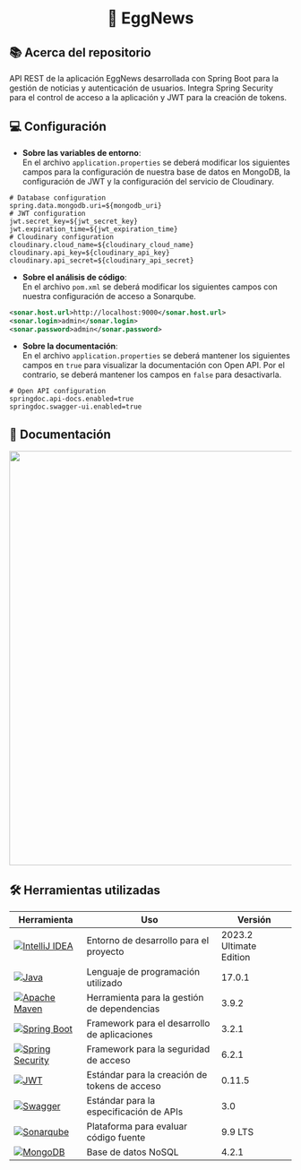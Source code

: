 <h1 align="center">📰 EggNews</h1>

## 📚 Acerca del repositorio
API REST de la aplicación EggNews desarrollada con Spring Boot para la gestión de noticias y autenticación de usuarios. Integra Spring Security para el control de acceso a la aplicación y JWT para la creación de tokens.


## 💻 Configuración
- **Sobre las variables de entorno**:<br>
  En el archivo `application.properties` se deberá modificar los siguientes campos para la configuración de nuestra base de datos en MongoDB, la configuración de JWT y la configuración del servicio de Cloudinary.

```properties
# Database configuration
spring.data.mongodb.uri=${mongodb_uri}
# JWT configuration
jwt.secret_key=${jwt_secret_key}
jwt.expiration_time=${jwt_expiration_time}
# Cloudinary configuration
cloudinary.cloud_name=${cloudinary_cloud_name}
cloudinary.api_key=${cloudinary_api_key}
cloudinary.api_secret=${cloudinary_api_secret}
```

- **Sobre el análisis de código**:<br>
  En el archivo `pom.xml` se deberá modificar los siguientes campos con nuestra configuración de acceso a Sonarqube.

```xml
<sonar.host.url>http://localhost:9000</sonar.host.url>
<sonar.login>admin</sonar.login>
<sonar.password>admin</sonar.password>
```

- **Sobre la documentación**:<br>
  En el archivo `application.properties` se deberá mantener los siguientes campos en `true` para visualizar la documentación con Open API. Por el contrario, se deberá mantener los campos en `false` para desactivarla.

```properties
# Open API configuration
springdoc.api-docs.enabled=true
springdoc.swagger-ui.enabled=true
```


## 📄 Documentación
<img src="https://github.com/misicode/Server-EggNews/assets/88341114/a590ddfb-76e4-4c40-a409-36a9f530b198" width=740px />


## 🛠️ Herramientas utilizadas

| Herramienta    | Uso                                                                                                                  | Versión |
| -------------- | -------------------------------------------------------------------------------------------------------------------- | ------- |
| [![IntelliJ IDEA](https://img.shields.io/badge/IntelliJ_IDEA-000000.svg?style=for-the-badge&logo=intellij-idea&logoColor=white)](https://www.jetbrains.com/idea/download/) | Entorno de desarrollo para el proyecto | 2023.2 Ultimate Edition
| [![Java](https://img.shields.io/badge/java-%23ED8B00.svg?style=for-the-badge&logo=openjdk&logoColor=white)](https://dev.java)                                              | Lenguaje de programación utilizado | 17.0.1
| [![Apache Maven](https://img.shields.io/badge/Maven-C71A36?style=for-the-badge&logo=Apache%20Maven&logoColor=white)](https://maven.apache.org)                             | Herramienta para la gestión de dependencias | 3.9.2
| [![Spring Boot](https://img.shields.io/badge/Spring_Boot-F2F4F9?style=for-the-badge&logo=spring-boot)](https://spring.io/projects/spring-boot/)                            | Framework para el desarrollo de aplicaciones | 3.2.1
| [![Spring Security](https://img.shields.io/badge/Spring_Security-6DB33F?style=for-the-badge&logo=Spring-Security&logoColor=white)](https://spring.io/projects/spring-security/) | Framework para la seguridad de acceso | 6.2.1
| [![JWT](https://img.shields.io/badge/JWT-black?style=for-the-badge&logo=JSON%20web%20tokens)](https://jwt.io)                                                              | Estándar para la creación de tokens de acceso | 0.11.5
| [![Swagger](https://img.shields.io/badge/-Swagger-%23Clojure?style=for-the-badge&logo=swagger&logoColor=white)](https://swagger.io/specification/)                         | Estándar para la especificación de APIs | 3.0
| [![Sonarqube](https://img.shields.io/badge/SonarQube-black?style=for-the-badge&logo=sonarqube&logoColor=4E9BCD)](https://docs.sonarsource.com/sonarqube/9.9/)              | Plataforma para evaluar código fuente | 9.9 LTS
| [![MongoDB](https://img.shields.io/badge/MongoDB-4EA94B?style=for-the-badge&logo=mongodb&logoColor=white)](https://www.mongodb.com/es/what-is-mongodb)                     | Base de datos NoSQL | 4.2.1

